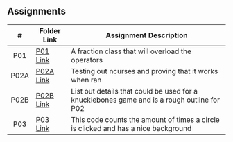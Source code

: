 ## Assignments

|  #  | Folder Link | Assignment Description |
| :-: | ----------- | ---------------------- |
|  P01  |  [P01 Link](P01)  |  A fraction class that will overload the operators  |
|  P02A  |  [P02A Link](P02A)  |  Testing out ncurses and proving that it works when ran  |
|  P02B  |  [P02B Link](P02B)  |  List out details that could be used for a knucklebones game and is a rough outline for P02  |
|  P03  |  [P03 Link](P03)  |  This code counts the amount of times a circle is clicked and has a nice background  |
